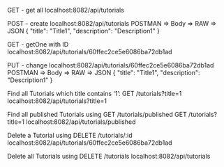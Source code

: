 GET - get all
localhost:8082/api/tutorials

POST - create
localhost:8082/api/tutorials
POSTMAN => Body => RAW => JSON
{
    "title": "Title1",
    "description": "Description1"
}

GET - getOne with ID
localhost:8082/api/tutorials/60ffec2ce5e6086ba72db1ad

PUT - change
localhost:8082/api/tutorials/60ffec2ce5e6086ba72db1ad
POSTMAN => Body => RAW => JSON
{
    "title": "Title1",
    "description": "Description1"
}

Find all Tutorials which title contains ‘1’:
GET /tutorials?title=1
localhost:8082/api/tutorials?title=1

Find all published Tutorials using GET /tutorials/published
GET /tutorials?title=1
localhost:8082/api/tutorials/published

Delete a Tutorial using DELETE /tutorials/:id
localhost:8082/api/tutorials/60ffec2ce5e6086ba72db1ad

Delete all Tutorials using DELETE /tutorials
localhost:8082/api/tutorials
